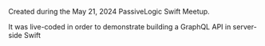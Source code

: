Created during the May 21, 2024 PassiveLogic Swift Meetup.

It was live-coded in order to demonstrate building a GraphQL API in server-side Swift